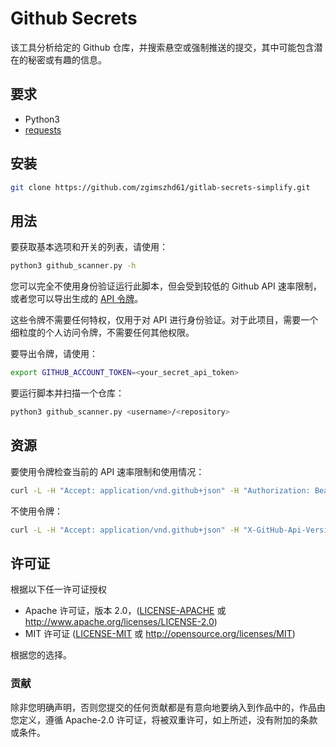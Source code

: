 # Github Secrets

该工具分析给定的 Github 仓库，并搜索悬空或强制推送的提交，其中可能包含潜在的秘密或有趣的信息。

## 要求

- Python3
- [requests](https://pypi.org/project/requests/)

## 安装

```bash
git clone https://github.com/zgimszhd61/gitlab-secrets-simplify.git
```

## 用法

要获取基本选项和开关的列表，请使用：
```bash
python3 github_scanner.py -h
```

您可以完全不使用身份验证运行此脚本，但会受到较低的 Github API 速率限制，或者您可以导出生成的 [API 令牌](https://github.com/settings/tokens)。

这些令牌不需要任何特权，仅用于对 API 进行身份验证。对于此项目，需要一个细粒度的个人访问令牌，不需要任何其他权限。

要导出令牌，请使用：
```bash
export GITHUB_ACCOUNT_TOKEN=<your_secret_api_token>
```

要运行脚本并扫描一个仓库：
```bash
python3 github_scanner.py <username>/<repository>
```

## 资源

要使用令牌检查当前的 API 速率限制和使用情况：
```bash
curl -L -H "Accept: application/vnd.github+json" -H "Authorization: Bearer <your_secret_api_token>" -H "X-GitHub-Api-Version: 2022-11-28" https://api.github.com/rate_limit
```

不使用令牌：
```bash
curl -L -H "Accept: application/vnd.github+json" -H "X-GitHub-Api-Version: 2022-11-28" https://api.github.com/rate_limit
```

## 许可证

根据以下任一许可证授权

 * Apache 许可证，版本 2.0，([LICENSE-APACHE](LICENSE-APACHE) 或 <http://www.apache.org/licenses/LICENSE-2.0>)
 * MIT 许可证 ([LICENSE-MIT](LICENSE-MIT) 或 <http://opensource.org/licenses/MIT>)

根据您的选择。

### 贡献

除非您明确声明，否则您提交的任何贡献都是有意向地要纳入到作品中的，作品由您定义，遵循 Apache-2.0 许可证，将被双重许可，如上所述，没有附加的条款或条件。
